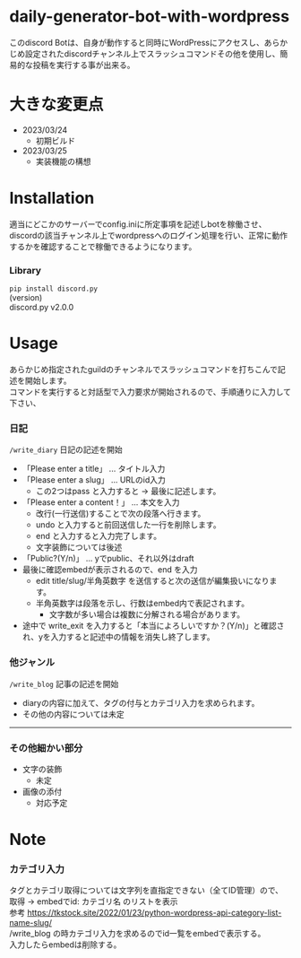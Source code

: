 # daily-generator-bot-with-wordpress  
このdiscord Botは、自身が動作すると同時にWordPressにアクセスし、あらかじめ設定されたdiscordチャンネル上でスラッシュコマンドその他を使用し、簡易的な投稿を実行する事が出来る。  

# 大きな変更点  
- 2023/03/24  
  - 初期ビルド  
- 2023/03/25  
  - 実装機能の構想  
  
# Installation  
適当にどこかのサーバーでconfig.iniに所定事項を記述しbotを稼働させ、discordの該当チャンネル上でwordpressへのログイン処理を行い、正常に動作するかを確認することで稼働できるようになります。  
### Library  
```pip install discord.py```  
(version)  
discord.py v2.0.0  
  
# Usage  
あらかじめ指定されたguildのチャンネルでスラッシュコマンドを打ちこんで記述を開始します。  
コマンドを実行すると対話型で入力要求が開始されるので、手順通りに入力して下さい、  
### 日記
```/write_diary``` 日記の記述を開始  
- 「Please enter a title」 ... タイトル入力  
- 「Please enter a slug」 ... URLのid入力  
  - この2つはpass と入力すると -> 最後に記述します。  
- 「Please enter a content！」 ... 本文を入力  
  - 改行(一行送信)することで次の段落へ行きます。  
  - undo と入力すると前回送信した一行を削除します。  
  - end と入力すると入力完了します。  
  - 文字装飾については後述  
- 「Public?(Y/n)」 ... yでpublic、それ以外はdraft   
- 最後に確認embedが表示されるので、end を入力  
  - edit title/slug/半角英数字 を送信すると次の送信が編集扱いになります。  
  - 半角英数字は段落を示し、行数はembed内で表記されます。  
    - 文字数が多い場合は複数に分解される場合があります。  
- 途中で write_exit を入力すると「本当によろしいですか？(Y/n)」と確認され、yを入力すると記述中の情報を消失し終了します。  
  
### 他ジャンル  
```/write_blog``` 記事の記述を開始  
- diaryの内容に加えて、タグの付与とカテゴリ入力を求められます。  
- その他の内容については未定  
  
- - -
### その他細かい部分  
- 文字の装飾  
  - 未定  
- 画像の添付  
  - 対応予定
  
# Note  
### カテゴリ入力  
タグとカテゴリ取得については文字列を直指定できない（全てID管理）ので、  
取得 -> embedでid: カテゴリ名 のリストを表示  
参考 https://tkstock.site/2022/01/23/python-wordpress-api-category-list-name-slug/  
/write_blog の時カテゴリ入力を求めるのでid一覧をembedで表示する。  
入力したらembedは削除する。  
